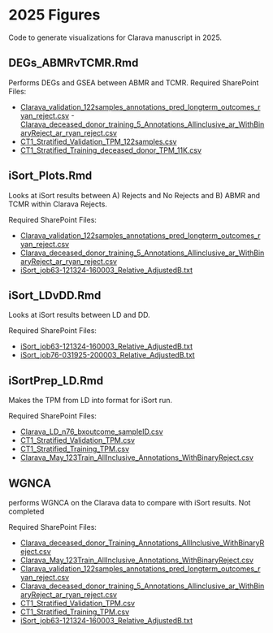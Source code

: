 # 2025 Figures 
Code to generate visualizations for Clarava manuscript in 2025.

## DEGs_ABMRvTCMR.Rmd
Performs DEGs and GSEA between ABMR and TCMR.
Required SharePoint Files:
- [Clarava_validation_122samples_annotations_pred_longterm_outcomes_ryan_reject.csv](https://verici.sharepoint.com/:x:/s/VericiAssaysDevelopment/EYzEfseaylREsJKdrt82u7kB1kllosokEyomimVgv1urZg?e=3yBO5D)
-[Clarava_deceased_donor_training_5_Annotations_Allinclusive_ar_WithBinaryReject_ar_ryan_reject.csv](https://verici.sharepoint.com/:x:/s/VericiAssaysDevelopment/ERyzCcJcC0hNmWTTGF1huzYB0dkEzcMf9FJlBGBTF23WJQ?e=tGKbm1)
- [CT1_Stratified_Validation_TPM_122samples.csv](https://verici.sharepoint.com/:x:/s/VericiAssaysDevelopment/Eb6udeV231dAkDLwYhwVKIoBSdpwB_QaC2ZGUZiEZ8-DXA?e=Nc9bN1)
- [CT1_Stratified_Training_deceased_donor_TPM_11K.csv](https://verici.sharepoint.com/:x:/s/VericiAssaysDevelopment/EXsWrhdRRHJKpLyC_v4ApMQBR7gz6YAxpB2Z0nEcDnuLHQ?e=N5rCZa)

## iSort_Plots.Rmd
Looks at iSort results between A) Rejects and No Rejects and B) ABMR and TCMR within Clarava Rejects.

Required SharePoint Files:
- [Clarava_validation_122samples_annotations_pred_longterm_outcomes_ryan_reject.csv](https://verici.sharepoint.com/:x:/s/VericiAssaysDevelopment/EYzEfseaylREsJKdrt82u7kB1kllosokEyomimVgv1urZg?e=3yBO5D)
- [Clarava_deceased_donor_training_5_Annotations_Allinclusive_ar_WithBinaryReject_ar_ryan_reject.csv](https://verici.sharepoint.com/:x:/s/VericiAssaysDevelopment/ERyzCcJcC0hNmWTTGF1huzYB0dkEzcMf9FJlBGBTF23WJQ?e=tGKbm1)
- [iSort_job63-121324-160003_Relative_AdjustedB.txt](https://verici.sharepoint.com/:t:/s/VericiAssaysDevelopment/EfWFr4Q2Xh9LiqoRmZVfnTUBQG6WyL0JnZkrOMTm0xpphw?e=XlCELG)

## iSort_LDvDD.Rmd
Looks at iSort results between LD and DD.

Required SharePoint Files:
- [iSort_job63-121324-160003_Relative_AdjustedB.txt](https://verici.sharepoint.com/:t:/s/VericiAssaysDevelopment/EfWFr4Q2Xh9LiqoRmZVfnTUBQG6WyL0JnZkrOMTm0xpphw?e=XlCELG)
- [iSort_job76-031925-200003_Relative_AdjustedB.txt](https://verici.sharepoint.com/:t:/s/VericiAssaysDevelopment/ERZ8BWu5naBOgv6U3to8U7cBAIxM9_y9Ofo7JIYz8PW7Nw?e=wjYkDE)

## iSortPrep_LD.Rmd
Makes the TPM from LD into format for iSort run.

Required SharePoint Files:
- [Clarava_LD_n76_bxoutcome_sampleID.csv](https://verici.sharepoint.com/:x:/s/VericiAssaysDevelopment/EaGixfB7w0lNmmAw_Wj4edIBPYj2vjGPrBGjur6uTgbbUg?e=8jcwf1)
- [CT1_Stratified_Validation_TPM.csv](https://verici.sharepoint.com/:x:/s/VericiAssaysDevelopment/Ea6_BbCQ7CNPrvmYRiYdfi8B8haq2jeDOS7aEJh08I5z6g?e=KAqPuV)
- [CT1_Stratified_Training_TPM.csv](https://verici.sharepoint.com/:x:/s/VericiAssaysDevelopment/EeeIUto1cG9CoIQ2D4UkzgIBfrrTy0FgX0-DKAmchem0Aw?e=LfqPu5)
- [Clarava_May_123Train_AllInclusive_Annotations_WithBinaryReject.csv](https://verici.sharepoint.com/:x:/s/VericiAssaysDevelopment/EQ7l1OwH9gdFqOS4an4zo-8BEkcPqTF4bHX7aKTCE5PuBQ?e=hsUigA)

## WGNCA
performs WGNCA on the Clarava data to compare with iSort results. Not completed

Required SharePoint Files:
- [Clarava_deceased_donor_Training_Annotations_AllInclusive_WithBinaryReject.csv](https://verici.sharepoint.com/:x:/s/VericiAssaysDevelopment/EX2TF2XhK2xOmBxTeEqCbJ4BvJKI-wU3plQ3SMWEisZQQA?e=QhWVDf)
- [Clarava_May_123Train_AllInclusive_Annotations_WithBinaryReject.csv](https://verici.sharepoint.com/:x:/s/VericiAssaysDevelopment/EQ7l1OwH9gdFqOS4an4zo-8BEkcPqTF4bHX7aKTCE5PuBQ?e=hsUigA)
- [Clarava_validation_122samples_annotations_pred_longterm_outcomes_ryan_reject.csv](https://verici.sharepoint.com/:x:/s/VericiAssaysDevelopment/EYzEfseaylREsJKdrt82u7kB1kllosokEyomimVgv1urZg?e=3yBO5D)
- [Clarava_deceased_donor_training_5_Annotations_Allinclusive_ar_WithBinaryReject_ar_ryan_reject.csv](https://verici.sharepoint.com/:x:/s/VericiAssaysDevelopment/ERyzCcJcC0hNmWTTGF1huzYB0dkEzcMf9FJlBGBTF23WJQ?e=tGKbm1)
- [CT1_Stratified_Validation_TPM.csv](https://verici.sharepoint.com/:x:/s/VericiAssaysDevelopment/Ea6_BbCQ7CNPrvmYRiYdfi8B8haq2jeDOS7aEJh08I5z6g?e=KAqPuV)
- [CT1_Stratified_Training_TPM.csv](https://verici.sharepoint.com/:x:/s/VericiAssaysDevelopment/EeeIUto1cG9CoIQ2D4UkzgIBfrrTy0FgX0-DKAmchem0Aw?e=LfqPu5)
- [iSort_job63-121324-160003_Relative_AdjustedB.txt](https://verici.sharepoint.com/:t:/s/VericiAssaysDevelopment/EfWFr4Q2Xh9LiqoRmZVfnTUBQG6WyL0JnZkrOMTm0xpphw?e=XlCELG)
